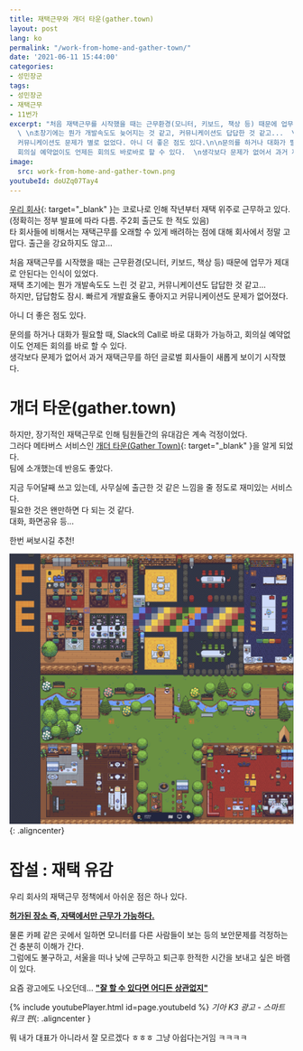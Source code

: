 ```yaml
---
title: 재택근무와 개더 타운(gather.town)
layout: post
lang: ko
permalink: "/work-from-home-and-gather-town/"
date: '2021-06-11 15:44:00'
categories:
- 성민장군
tags:
- 성민장군
- 재택근무
- 11번가
excerpt: "처음 재택근무를 시작했을 때는 근무환경(모니터, 키보드, 책상 등) 때문에 업무가 제대로 안된다는 인식을 팀원들이 모두 했었다.
  \ \n초창기에는 뭔가 개발속도도 늦어지는 것 같고, 커뮤니케이션도 답답한 것 같고...  \n하지만, 생각과는 달리 빠르게 개발효율도 좋아지고
  커뮤니케이션도 문제가 별로 없었다. 아니 더 좋은 점도 있다.\n\n문의를 하거나 대화가 필요할 때, Slack의 Call로 바로 대화가 가능하고,
  회의실 예약없이도 언제든 회의도 바로바로 할 수 있다.  \n생각보다 문제가 없어서 과거 재택근무를 하던 글로벌 회사들이 새롭게 보이기 시작했다."
image:
  src: work-from-home-and-gather-town.png
youtubeId: doUZq07Tay4
---
```


[우리 회사](https://www.11st.co.kr/){: target="_blank" }는 코로나로 인해 작년부터 재택 위주로 근무하고 있다.   (정확히는 정부 발표에 따라 다름. 주2회 출근도 한 적도 있음)  
타 회사들에 비해서는 재택근무를 오래할 수 있게 배려하는 점에 대해 회사에서 정말 고맙다. 출근을 강요하지도 않고...

처음 재택근무를 시작했을 때는 근무환경(모니터, 키보드, 책상 등) 때문에 업무가 제대로 안된다는 인식이 있었다.  
재택 초기에는 뭔가 개발속도도 느린 것 같고, 커뮤니케이션도 답답한 것 같고...  
하지만, 답답함도 잠시. 빠르게 개발효율도 좋아지고 커뮤니케이션도 문제가 없어졌다. 

아니 더 좋은 점도 있다.

문의를 하거나 대화가 필요할 때, Slack의 Call로 바로 대화가 가능하고, 회의실 예약없이도 언제든 회의를 바로 할 수 있다.  
생각보다 문제가 없어서 과거 재택근무를 하던 글로벌 회사들이 새롭게 보이기 시작했다.  

# 개더 타운(gather.town)

하지만, 장기적인 재택근무로 인해 팀원들간의 유대감은 계속 걱정이었다.  
그러다 메타버스 서비스인 [개더 타운(Gather Town)](https://gather.town/){: target="_blank" }을 알게 되었다.  
팀에 소개했는데 반응도 좋았다.

지금 두어달째 쓰고 있는데, 사무실에 출근한 것 같은 느낌을 줄 정도로 재미있는 서비스다.  
필요한 것은 왠만하면 다 되는 것 같다.  
대화, 화면공유 등...

한번 써보시길 추천!

![내가 만든 FE개발팀 개더 타운](/assets/img/2021/gather-town-2021.png){: .aligncenter}


# 잡설 : 재택 유감
우리 회사의 재택근무 정책에서 아쉬운 점은 하나 있다.  

**<u>허가된 장소 즉, 자택에서만 근무가 가능하다.</u>**

물론 카페 같은 곳에서 일하면 모니터를 다른 사람들이 보는 등의 보안문제를 걱정하는건 충분히 이해가 간다.  
그럼에도 불구하고, 서울을 떠나 낮에 근무하고 퇴근후 한적한 시간을 보내고 싶은 바램이 있다.

요즘 광고에도 나오던데... **<u>"잘 할 수 있다면 어디든 상관없지"</u>**

{% include youtubePlayer.html id=page.youtubeId %}
*기아 K3 광고 - 스마트 워크 편*{: .aligncenter }

뭐 내가 대표가 아니라서 잘 모르겠다 ㅎㅎㅎ
그냥 아쉽다는거임 ㅋㅋㅋㅋ